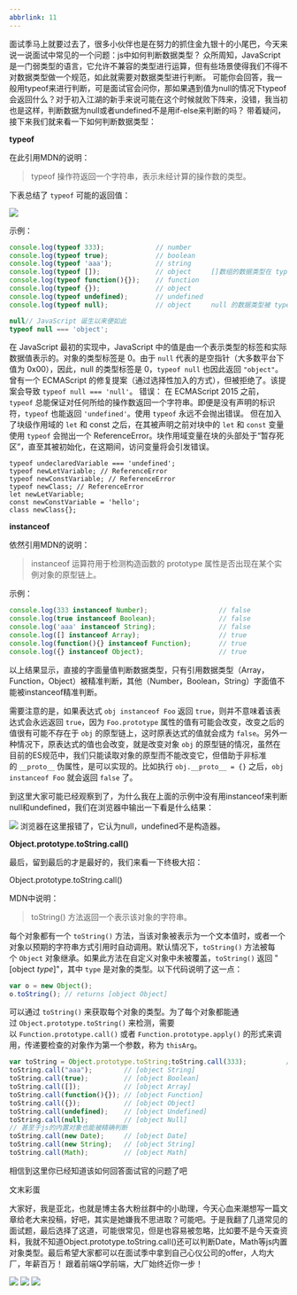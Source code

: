 ```yaml
---
abbrlink: 11
---
```

面试季马上就要过去了，很多小伙伴也是在努力的抓住金九银十的小尾巴，今天来说一说面试中常见的一个问题：js中如何判断数据类型？
众所周知，JavaScript是一门弱类型的语言，它允许不兼容的类型进行运算，但有些场景使得我们不得不对数据类型做一个规范，如此就需要对数据类型进行判断。
可能你会回答，我一般用typeof来进行判断，可是面试官会问你，那如果遇到值为null的情况下typeof会返回什么？对于初入江湖的新手来说可能在这个时候就败下阵来，没错，我当初也是这样，判断数据为null或者undefined不是用if-else来判断的吗？
带着疑问，接下来我们就来看一下如何判断数据类型：




**typeof**


在此引用MDN的说明：
> typeof 操作符返回一个字符串，表示未经计算的操作数的类型。



下表总结了 `typeof` 可能的返回值：


![](https://cdn.nlark.com/yuque/0/2020/png/275376/1603940156778-82be9fbe-9891-47d4-ac3f-853a3243df22.png#align=left&display=inline&height=463&margin=%5Bobject%20Object%5D&originHeight=463&originWidth=1080&size=0&status=done&style=none&width=1080)


示例：


```javascript
console.log(typeof 333);             // number
console.log(typeof true);            // boolean
console.log(typeof 'aaa');           // string
console.log(typeof []);              // object     []数组的数据类型在 typeof 中被解释为 object
console.log(typeof function(){});    // function
console.log(typeof {});              // object
console.log(typeof undefined);       // undefined
console.log(typeof null);            // object     null 的数据类型被 typeof 解释为 object
```




```javascript
null// JavaScript 诞生以来便如此
typeof null === 'object';
```
在 JavaScript 最初的实现中，JavaScript 中的值是由一个表示类型的标签和实际数据值表示的。对象的类型标签是 0。由于 `null` 代表的是空指针（大多数平台下值为 0x00），因此，null 的类型标签是 0，`typeof null` 也因此返回 `"object"`。
曾有一个 ECMAScript 的修复提案（通过选择性加入的方式），但被拒绝了。该提案会导致 `typeof null === 'null'`。
错误：
在 ECMAScript 2015 之前，`typeof` 总能保证对任何所给的操作数返回一个字符串。即便是没有声明的标识符，`typeof` 也能返回 `'undefined'`。使用 `typeof` 永远不会抛出错误。
但在加入了块级作用域的 `let` 和 const 之后，在其被声明之前对块中的 `let` 和 `const` 变量使用 `typeof` 会抛出一个 ReferenceError。块作用域变量在块的头部处于“暂存死区”，直至其被初始化，在这期间，访问变量将会引发错误。


```
typeof undeclaredVariable === 'undefined';
typeof newLetVariable; // ReferenceError
typeof newConstVariable; // ReferenceError
typeof newClass; // ReferenceError
let newLetVariable;
const newConstVariable = 'hello';
class newClass{};
```


**instanceof**


依然引用MDN的说明：
> instanceof 运算符用于检测构造函数的 prototype 属性是否出现在某个实例对象的原型链上。



示例：


```javascript
console.log(333 instanceof Number);                  // false
console.log(true instanceof Boolean);                // false 
console.log('aaa' instanceof String);                // false  
console.log([] instanceof Array);                    // true
console.log(function(){} instanceof Function);       // true
console.log({} instanceof Object);                   // true
```
以上结果显示，直接的字面量值判断数据类型，只有引用数据类型（Array，Function，Object）被精准判断，其他（Number，Boolean，String）字面值不能被instanceof精准判断。

需要注意的是，如果表达式 `obj instanceof Foo` 返回 `true`，则并不意味着该表达式会永远返回 `true`，因为 `Foo.prototype` 属性的值有可能会改变，改变之后的值很有可能不存在于 `obj` 的原型链上，这时原表达式的值就会成为 `false`。另外一种情况下，原表达式的值也会改变，就是改变对象 `obj` 的原型链的情况，虽然在目前的ES规范中，我们只能读取对象的原型而不能改变它，但借助于非标准的 `__proto__` 伪属性，是可以实现的。比如执行 `obj.__proto__ = {}` 之后，`obj instanceof Foo` 就会返回 `false` 了。

到这里大家可能已经观察到了，为什么我在上面的示例中没有用instanceof来判断null和undefined，我们在浏览器中输出一下看是什么结果：


![](https://cdn.nlark.com/yuque/0/2020/png/275376/1603940156896-0d0014a2-0b0f-4287-9c3b-613459a53545.png#align=left&display=inline&height=264&margin=%5Bobject%20Object%5D&originHeight=264&originWidth=994&size=0&status=done&style=none&width=994)
浏览器在这里报错了，它认为null，undefined不是构造器。


**Object.prototype.toString.call()**


最后，留到最后的才是最好的，我们来看一下终极大招：


Object.prototype.toString.call()


MDN中说明：


> toString() 方法返回一个表示该对象的字符串。



每个对象都有一个 `toString()` 方法，当该对象被表示为一个文本值时，或者一个对象以预期的字符串方式引用时自动调用。默认情况下，`toString()` 方法被每个 `Object` 对象继承。如果此方法在自定义对象中未被覆盖，`toString()` 返回 "[object _type_]"，其中 `type` 是对象的类型。以下代码说明了这一点：


```javascript
var o = new Object();
o.toString(); // returns [object Object]
```

可以通过 `toString()` 来获取每个对象的类型。为了每个对象都能通过 `Object.prototype.toString()` 来检测，需要以 `Function.prototype.call()` 或者 `Function.prototype.apply()` 的形式来调用，传递要检查的对象作为第一个参数，称为 `thisArg`。


```javascript
var toString = Object.prototype.toString;toString.call(333);          // [object Number]
toString.call("aaa");        // [object String]
toString.call(true);         // [object Boolean]
toString.call([]);           // [object Array]
toString.call(function(){}); // [object Function]
toString.call({});           // [object Object]
toString.call(undefined);    // [object Undefined]
toString.call(null);         // [object Null]
// 甚至于js的内置对象也能被精确判断
toString.call(new Date);     // [object Date]
toString.call(new String);   // [object String]
toString.call(Math);         // [object Math]
```

相信到这里你已经知道该如何回答面试官的问题了吧


文末彩蛋


大家好，我是亚北，也就是博主各大粉丝群中的小助理，今天心血来潮想写一篇文章给老大来投稿，好吧，其实是她嫌我不思进取？可能吧。于是我翻了几道常见的面试题，最后选择了这道，可能很常见，但是也容易被忽略，比如要不是今天查资料，我就不知道Object.prototype.toString.call()还可以判断Date，Math等js内置对象类型。最后希望大家都可以在面试季中拿到自己心仪公司的offer，人均大厂，年薪百万！
跟着前端Q学前端，大厂始终近你一步！


![](https://cdn.nlark.com/yuque/0/2020/png/275376/1603940156762-679c73b8-9449-438e-a670-30a8c6cd9ac2.png#align=left&display=inline&height=938&margin=%5Bobject%20Object%5D&originHeight=938&originWidth=954&size=0&status=done&style=none&width=954)
![](https://cdn.nlark.com/yuque/0/2020/png/275376/1603940156921-c82759aa-9ffa-4bd1-9c63-ff91dcd4a3fa.png#align=left&display=inline&height=1148&margin=%5Bobject%20Object%5D&originHeight=1148&originWidth=660&size=0&status=done&style=none&width=660)
![](https://cdn.nlark.com/yuque/0/2020/png/275376/1603940156911-1782b310-942b-4e6d-bef6-1da674546504.png#align=left&display=inline&height=1232&margin=%5Bobject%20Object%5D&originHeight=1232&originWidth=942&size=0&status=done&style=none&width=942)
